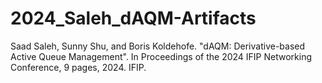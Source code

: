 # 2024_Saleh_dAQM-Artifacts
Saad Saleh, Sunny Shu, and Boris Koldehofe. "dAQM: Derivative-based Active Queue Management". In Proceedings of the 2024 IFIP Networking Conference, 9 pages, 2024. IFIP.
